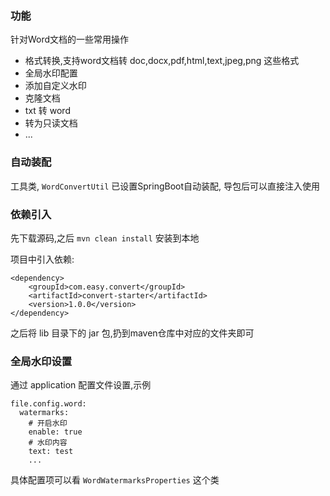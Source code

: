 ### 功能
针对Word文档的一些常用操作
+ 格式转换,支持word文档转 doc,docx,pdf,html,text,jpeg,png 这些格式
+ 全局水印配置
+ 添加自定义水印
+ 克隆文档
+ txt 转 word
+ 转为只读文档
+ ...

### 自动装配
工具类, `WordConvertUtil` 已设置SpringBoot自动装配, 导包后可以直接注入使用   
  
### 依赖引入
先下载源码,之后 `mvn clean install` 安装到本地  
  
项目中引入依赖:  
```
<dependency>
    <groupId>com.easy.convert</groupId>
    <artifactId>convert-starter</artifactId>
    <version>1.0.0</version>
</dependency>
```
  
之后将 lib 目录下的 jar 包,扔到maven仓库中对应的文件夹即可    
  
### 全局水印设置
通过 application 配置文件设置,示例
```
file.config.word:
  watermarks:
    # 开启水印
    enable: true
    # 水印内容
    text: test
    ...
```
  
具体配置项可以看 `WordWatermarksProperties` 这个类  
  
